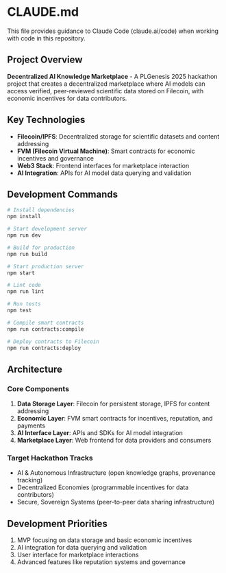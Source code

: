 # CLAUDE.md

This file provides guidance to Claude Code (claude.ai/code) when working with code in this repository.

## Project Overview

**Decentralized AI Knowledge Marketplace** - A PLGenesis 2025 hackathon project that creates a decentralized marketplace where AI models can access verified, peer-reviewed scientific data stored on Filecoin, with economic incentives for data contributors.

## Key Technologies

- **Filecoin/IPFS**: Decentralized storage for scientific datasets and content addressing
- **FVM (Filecoin Virtual Machine)**: Smart contracts for economic incentives and governance
- **Web3 Stack**: Frontend interfaces for marketplace interaction
- **AI Integration**: APIs for AI model data querying and validation

## Development Commands

```bash
# Install dependencies
npm install

# Start development server
npm run dev

# Build for production
npm run build

# Start production server
npm start

# Lint code
npm run lint

# Run tests
npm test

# Compile smart contracts
npm run contracts:compile

# Deploy contracts to Filecoin
npm run contracts:deploy
```

## Architecture

### Core Components
1. **Data Storage Layer**: Filecoin for persistent storage, IPFS for content addressing
2. **Economic Layer**: FVM smart contracts for incentives, reputation, and payments
3. **AI Interface Layer**: APIs and SDKs for AI model integration
4. **Marketplace Layer**: Web frontend for data providers and consumers

### Target Hackathon Tracks
- AI & Autonomous Infrastructure (open knowledge graphs, provenance tracking)
- Decentralized Economies (programmable incentives for data contributors) 
- Secure, Sovereign Systems (peer-to-peer data sharing infrastructure)

## Development Priorities

1. MVP focusing on data storage and basic economic incentives
2. AI integration for data querying and validation
3. User interface for marketplace interactions
4. Advanced features like reputation systems and governance